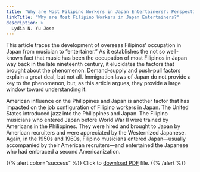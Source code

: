 ```yaml
---
title: "Why are Most Filipino Workers in Japan Entertainers?: Perspectives from History and Law"
linkTitle: "Why are Most Filipino Workers in Japan Entertainers?"
description: >
  Lydia N. Yu Jose
---
```

This article traces the development of overseas Filipinos’ occupation in Japan from musician to “entertainer.” As it establishes the not so well-known fact that music has been the occupation of most Filipinos in Japan way back in the late nineteenth century, it elucidates the factors that brought about the phenomenon. Demand-supply and push-pull factors explain a great deal, but not all. Immigration laws of Japan do not provide a key to the phenomenon, but, as this article argues, they provide a large window toward understanding it.

American influence on the Philippines and Japan is another factor that has impacted on the job configuration of Filipino workers in Japan. The United States introduced jazz into the Philippines and Japan. The Filipino musicians who entered Japan before World War II were trained by Americans in the Philippines. They were hired and brought to Japan by American recruiters and were appreciated by the Westernized Japanese. Again, in the 1950s and 1960s, Filipino musicians entered Japan—usually accompanied by their American recruiters—and entertained the Japanese who had embraced a second Americanization.

{{% alert color="success" %}}
Click to [download PDF](https://timog.org/static/pdf/why-are-most-filipino-workers-in-japan-entertainers.pdf) file.
{{% /alert %}}

